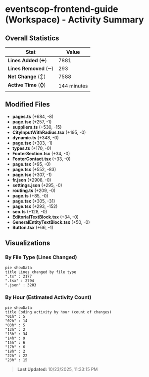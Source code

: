 # eventscop-frontend-guide (Workspace) - Activity Summary 

## Overall Statistics

| Stat                   | Value                                                             |
| ---------------------- | ----------------------------------------------------------------- |
| **Lines Added** (➕)   | 7881                                          |
| **Lines Removed** (➖) | 293                                        |
| **Net Change** (↕)    | 7588                |
| **Active Time** (⌚)   | 144 minutes |


## Modified Files
- **pages.ts** (+684, -8)
- **page.tsx** (+257, -1)
- **suppliers.ts** (+530, -15)
- **CityInputWithRadius.tsx** (+195, -0)
- **dynamic.ts** (+348, -0)
- **page.tsx** (+303, -1)
- **types.ts** (+170, -0)
- **FooterSection.tsx** (+34, -0)
- **FooterContact.tsx** (+33, -0)
- **page.tsx** (+95, -0)
- **page.tsx** (+552, -83)
- **page.tsx** (+307, -1)
- **fr.json** (+2908, -0)
- **settings.json** (+295, -0)
- **routing.ts** (+209, -0)
- **page.ts** (+85, -0)
- **page.tsx** (+305, -31)
- **page.tsx** (+293, -152)
- **seo.ts** (+128, -0)
- **EditorialTextBlock.tsx** (+34, -0)
- **GeneralEntityTextBlock.tsx** (+50, -0)
- **Button.tsx** (+66, -1)

## Visualizations

### By File Type (Lines Changed)

```mermaid
pie showData
title Lines changed by file type
".ts" : 2177
".tsx" : 2794
".json" : 3203
```

### By Hour (Estimated Activity Count)

```mermaid
pie showData
title Coding activity by hour (count of changes)
"01h" : 5
"02h" : 14
"03h" : 5
"12h" : 2
"13h" : 34
"14h" : 9
"15h" : 6
"17h" : 6
"18h" : 2
"22h" : 22
"23h" : 15
```


> **Last Updated:** 10/23/2025, 11:33:15 PM